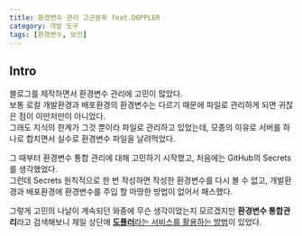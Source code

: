 ```yaml
---
title: 환경변수 관리 고군분투 feat.DOPPLER
category: 개발 도구
tags: [환경변수, 보안]
---
```


## Intro

블로그를 제작하면서 환경변수 관리에 고민이 많았다.  
보통 로컬 개발환경과 배포환경의 환경변수는 다르기 때문에 파일로 관리하게 되면 귀찮은 점이 이만저만이 아니었다.  
그래도 지식의 한계가 그것 뿐이라 파일로 관리하고 있었는데, 모종의 이유로 서버를 하나로 합치면서 실수로 환경변수 파일을 날려먹었다.  
  
그 때부터 환경변수 통합 관리에 대해 고민하기 시작했고, 처음에는 GitHub의 Secrets를 생각했었다.  
그런데 Secrets 원칙적으로 한 번 작성하면 작성한 환경변수를 다시 볼 수 없고, 개발환경과 배포환경에 환경변수를 주입 할 마땅한 방법이 없어서 패스했다.

그렇게 고민의 나날이 계속되던 와중에 무슨 생각이었는지 모르겠지만 **환경변수 통합관리**라고 검색해보니 제일 상단에 [**도플러**라는 서비스를 활용하는 방법](https://velog.io/@medistream/DevOps-%ED%99%98%EA%B2%BD%EB%B3%80%EC%88%98-%EC%9E%90%EB%8F%99%ED%99%94-%EA%B4%80%EB%A6%AC-.env-%EB%8F%84%ED%94%8C%EB%9F%AC-Doppler)이 있었다.
